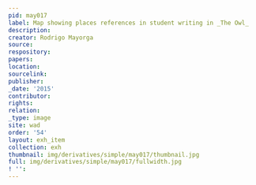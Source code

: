 ```yaml
---
pid: may017
label: Map showing places references in student writing in _The Owl_
description:
creator: Rodrigo Mayorga
source:
respository:
papers:
location:
sourcelink:
publisher:
_date: '2015'
contributor:
rights:
relation:
_type: image
site: wad
order: '54'
layout: exh_item
collection: exh
thumbnail: img/derivatives/simple/may017/thumbnail.jpg
full: img/derivatives/simple/may017/fullwidth.jpg
! '':
---
```

